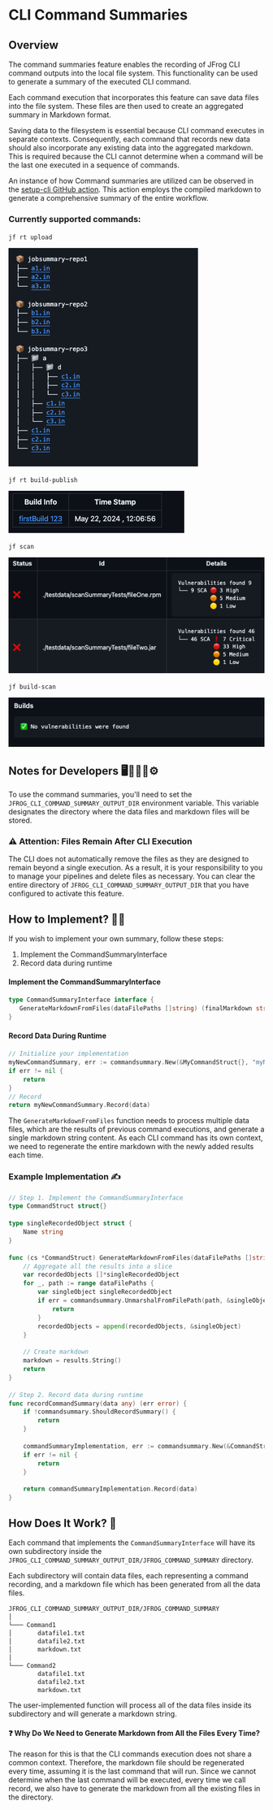 # CLI Command Summaries

## Overview

The command summaries feature enables the recording of JFrog CLI command outputs into the local file system.
This functionality can be used to generate a summary of the executed CLI command.

Each command execution that incorporates this feature can save data files into the file system.
These files are then used to create an aggregated summary in Markdown format.

Saving data to the filesystem is essential because CLI command executes in separate contexts.
Consequently, each command that records new data should also incorporate any existing data into the aggregated markdown.
This is required because the CLI cannot determine when a command will be the last one executed in a sequence of commands.


An instance of how Command summaries are utilized can be observed in the [setup-cli GitHub action](https://github.com/jfrog/setup-jfrog-cli/blob/master/README.md#github-job-summaries).
This action employs the compiled markdown to generate a comprehensive summary of the entire workflow.

### Currently supported commands:
`jf rt upload`

![rt-upload-summary-example](../.gitbook/assets/rt-upload-summary.png)


`jf rt build-publish`

![rt-upload-summary-example](../.gitbook/assets/build-info-summary.png)


`jf scan `

![jf-scan-example](../.gitbook/assets/jf-scan-summary.png)


`jf build-scan `

![jf-scan-example](../.gitbook/assets/jf-build-scan-summary.png)

## Notes for Developers 🖥️👩🏻‍💻⚙️

To use the command summaries, you'll need to set the `JFROG_CLI_COMMAND_SUMMARY_OUTPUT_DIR` environment variable.
This variable designates the directory where the data files and markdown files will be stored.

###  ⚠️ Attention: Files Remain After CLI Execution
The CLI does not automatically remove the files as they are designed to remain beyond a single execution.
As a result, it is your responsibility to you to manage your pipelines and delete files as necessary.
You can clear the entire directory
of `JFROG_CLI_COMMAND_SUMMARY_OUTPUT_DIR` that you have configured to activate this feature.

## How to Implement? 👩‍💻

If you wish to implement your own summary, follow these steps:

1. Implement the CommandSummaryInterface
2. Record data during runtime

#### Implement the CommandSummaryInterface
 ```go
type CommandSummaryInterface interface {
	GenerateMarkdownFromFiles(dataFilePaths []string) (finalMarkdown string, err error)
}
 ```

#### Record Data During Runtime
```go
// Initialize your implementation
myNewCommandSummary, err := commandsummary.New(&MyCommandStruct{}, "myNewCommandSummary")
if err != nil {
    return
}
// Record
return myNewCommandSummary.Record(data)
 ```

The `GenerateMarkdownFromFiles` function needs to process multiple data files, which are the results of previous command executions, and generate a single markdown string content. As each CLI command has its own context, we need to regenerate the entire markdown with the newly added results each time.

### Example Implementation ✍️


```go
// Step 1. Implement the CommandSummaryInterface
type CommandStruct struct{}

type singleRecordedObject struct {
	Name string
}

func (cs *CommandStruct) GenerateMarkdownFromFiles(dataFilePaths []string) (markdown string, err error) {
	// Aggregate all the results into a slice
	var recordedObjects []*singleRecordedObject
	for _, path := range dataFilePaths {
		var singleObject singleRecordedObject
		if err = commandsummary.UnmarshalFromFilePath(path, &singleObject); err != nil {
			return
		}
		recordedObjects = append(recordedObjects, &singleObject)
	}

	// Create markdown
	markdown = results.String()
	return
}

// Step 2. Record data during runtime
func recordCommandSummary(data any) (err error) {
	if !commandsummary.ShouldRecordSummary() {
		return
	}

	commandSummaryImplementation, err := commandsummary.New(&CommandStruct{}, "CommandName")
	if err != nil {
		return
	}

	return commandSummaryImplementation.Record(data)
}

 ```



## How Does It Work? 🚧

Each command that implements the `CommandSummaryInterface` will have its own subdirectory inside the `JFROG_CLI_COMMAND_SUMMARY_OUTPUT_DIR/JFROG_COMMAND_SUMMARY` directory.

Each subdirectory will contain data files, each representing a command recording, and a markdown file which has been generated from all the data files.


```
JFROG_CLI_COMMAND_SUMMARY_OUTPUT_DIR/JFROG_COMMAND_SUMMARY  
│
└─── Command1
│       datafile1.txt
│       datafile2.txt
│       markdown.txt
│   
└─── Command2
        datafile1.txt
        datafile2.txt
        markdown.txt
```

The user-implemented function will process all of the data files inside its subdirectory and will generate a markdown string.

#### ❓ Why Do We Need to Generate Markdown from All the Files Every Time?

The reason for this is that the CLI commands execution does not share a common context. 
Therefore, the markdown file should be regenerated every time, assuming it is the last command that will run.
Since we cannot determine when the last command will be executed, every time we call record,
we also have to generate the markdown from all the existing files in the directory.